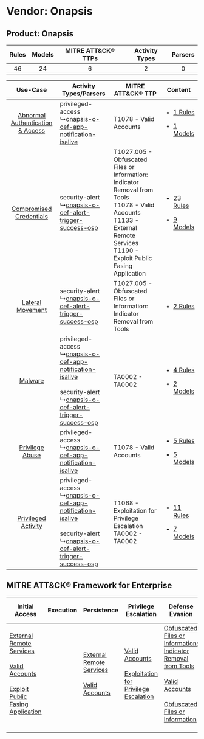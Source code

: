 Vendor: Onapsis
===============
Product: Onapsis
----------------
| Rules | Models | MITRE ATT&CK® TTPs | Activity Types | Parsers |
|:-----:|:------:|:------------------:|:--------------:|:-------:|
|  46   |   24   |         6          |       2        |    0    |

|    Use-Case    | Activity Types/Parsers    | MITRE ATT&CK® TTP    | Content    |
|:----:| ---- | ---- | ---- |
| [Abnormal Authentication & Access](../../../UseCases/uc_abnormal_authentication_&_access.md) |  privileged-access<br> ↳[onapsis-o-cef-app-notification-isalive](Ps/pC_onapsisocefappnotificationisalive.md)<br>    | T1078 - Valid Accounts<br>    | [<ul><li>1 Rules</li></ul><ul><li>1 Models</li></ul>](RM/r_m_onapsis_onapsis_Abnormal_Authentication_&_Access.md) |
|          [Compromised Credentials](../../../UseCases/uc_compromised_credentials.md)          |  security-alert<br> ↳[onapsis-o-cef-alert-trigger-success-osp](Ps/pC_onapsisocefalerttriggersuccessosp.md)<br>    | T1027.005 - Obfuscated Files or Information: Indicator Removal from Tools<br>T1078 - Valid Accounts<br>T1133 - External Remote Services<br>T1190 - Exploit Public Fasing Application<br> | [<ul><li>23 Rules</li></ul><ul><li>9 Models</li></ul>](RM/r_m_onapsis_onapsis_Compromised_Credentials.md)         |
|    [Lateral Movement](../../../UseCases/uc_lateral_movement.md)    |  security-alert<br> ↳[onapsis-o-cef-alert-trigger-success-osp](Ps/pC_onapsisocefalerttriggersuccessosp.md)<br>    | T1027.005 - Obfuscated Files or Information: Indicator Removal from Tools<br>    | [<ul><li>2 Rules</li></ul>](RM/r_m_onapsis_onapsis_Lateral_Movement.md)    |
|    [Malware](../../../UseCases/uc_malware.md)    |  privileged-access<br> ↳[onapsis-o-cef-app-notification-isalive](Ps/pC_onapsisocefappnotificationisalive.md)<br><br> security-alert<br> ↳[onapsis-o-cef-alert-trigger-success-osp](Ps/pC_onapsisocefalerttriggersuccessosp.md)<br> | TA0002 - TA0002<br>    | [<ul><li>4 Rules</li></ul><ul><li>2 Models</li></ul>](RM/r_m_onapsis_onapsis_Malware.md)    |
|    [Privilege Abuse](../../../UseCases/uc_privilege_abuse.md)    |  privileged-access<br> ↳[onapsis-o-cef-app-notification-isalive](Ps/pC_onapsisocefappnotificationisalive.md)<br>    | T1078 - Valid Accounts<br>    | [<ul><li>5 Rules</li></ul><ul><li>5 Models</li></ul>](RM/r_m_onapsis_onapsis_Privilege_Abuse.md)    |
|    [Privileged Activity](../../../UseCases/uc_privileged_activity.md)    |  privileged-access<br> ↳[onapsis-o-cef-app-notification-isalive](Ps/pC_onapsisocefappnotificationisalive.md)<br><br> security-alert<br> ↳[onapsis-o-cef-alert-trigger-success-osp](Ps/pC_onapsisocefalerttriggersuccessosp.md)<br> | T1068 - Exploitation for Privilege Escalation<br>TA0002 - TA0002<br>    | [<ul><li>11 Rules</li></ul><ul><li>7 Models</li></ul>](RM/r_m_onapsis_onapsis_Privileged_Activity.md)    |

MITRE ATT&CK® Framework for Enterprise
--------------------------------------
| Initial Access                                                                                                                                                                                                                         | Execution | Persistence                                                                                                                                      | Privilege Escalation                                                                                                                                          | Defense Evasion                                                                                                                                                                                                                                                               | Credential Access | Discovery | Lateral Movement | Collection | Command and Control | Exfiltration | Impact |
| -------------------------------------------------------------------------------------------------------------------------------------------------------------------------------------------------------------------------------------- | --------- | ------------------------------------------------------------------------------------------------------------------------------------------------ | ------------------------------------------------------------------------------------------------------------------------------------------------------------- | ----------------------------------------------------------------------------------------------------------------------------------------------------------------------------------------------------------------------------------------------------------------------------- | ----------------- | --------- | ---------------- | ---------- | ------------------- | ------------ | ------ |
| [External Remote Services](https://attack.mitre.org/techniques/T1133)<br><br>[Valid Accounts](https://attack.mitre.org/techniques/T1078)<br><br>[Exploit Public Fasing Application](https://attack.mitre.org/techniques/T1190)<br><br> |           | [External Remote Services](https://attack.mitre.org/techniques/T1133)<br><br>[Valid Accounts](https://attack.mitre.org/techniques/T1078)<br><br> | [Valid Accounts](https://attack.mitre.org/techniques/T1078)<br><br>[Exploitation for Privilege Escalation](https://attack.mitre.org/techniques/T1068)<br><br> | [Obfuscated Files or Information: Indicator Removal from Tools](https://attack.mitre.org/techniques/T1027/005)<br><br>[Valid Accounts](https://attack.mitre.org/techniques/T1078)<br><br>[Obfuscated Files or Information](https://attack.mitre.org/techniques/T1027)<br><br> |                   |           |                  |            |                     |              |        |